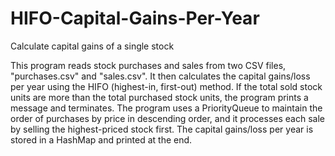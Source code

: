 # HIFO-Capital-Gains-Per-Year
Calculate capital gains of a single stock

This program reads stock purchases and sales from two CSV files, "purchases.csv" and "sales.csv". It then calculates the capital gains/loss per year using the HIFO (highest-in, first-out) method. If the total sold stock units are more than the total purchased stock units, the program prints a message and terminates. The program uses a PriorityQueue to maintain the order of purchases by price in descending order, and it processes each sale by selling the highest-priced stock first. The capital gains/loss per year is stored in a HashMap and printed at the end.
